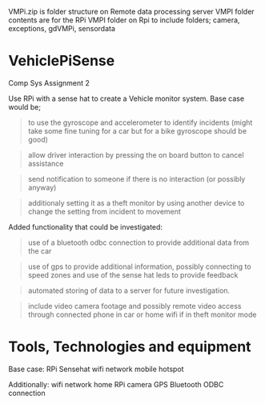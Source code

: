 VMPi.zip is folder structure on Remote data processing server
VMPI folder contents are for the RPi 
VMPI folder on Rpi to include folders; camera, exceptions, gdVMPi, sensordata

# VehiclePiSense
Comp Sys Assignment 2

Use RPi with a sense hat to create a Vehicle monitor system.
Base case would be;
> to use the gyroscope and accelerometer to identify incidents (might take some fine tuning for a car but for a bike gyroscope should be good)

> allow driver interaction by pressing the on board button to cancel assistance

> send notification to someone if there is no interaction (or possibly anyway)

> additionaly setting it as a theft monitor by using another device to change the setting from incident to movement

Added functionality that could be investigated:
> use of a bluetooth odbc connection to provide additional data from the car

> use of gps to provide additional information, possibly connecting to speed zones and use of the sense hat leds to provide feedback

> automated storing of data to a server for future investigation.

> include video camera footage and possibly remote video access through connected phone in car or home wifi if in theft monitor mode

# Tools, Technologies and equipment
Base case:
RPi
Sensehat
wifi network mobile hotspot

Additionally:
wifi network home
RPi camera
GPS
Bluetooth ODBC connection
